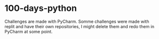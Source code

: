 # 100-days-python
Challenges are made with PyCharm. Somme challenges were made with replit and have their own repositories, I might delete them and redo them in PyCharm at some point.
